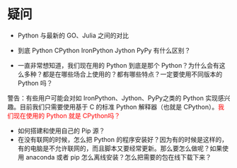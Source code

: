 # 疑问


- Python 与最新的 GO、Julia 之间的对比



- 到底 Python CPython IronPython Jython PyPy 有什么区别？
- 一直非常想知道，我们现在用的 Python 到底是那个 Python？为什么会有这么多种？都是在哪些场合上使用的？都有哪些特点？一定要使用不同版本的 Python 吗？

警告：有些用户可能会对如 IronPython、Jython、PyPy之类的 Python 实现感兴趣。目前我们只需要使用基于 C 的标准 Python 解释器（也就是 CPython）。<font color=red>我们现在使用的 Python 就是 CPython吗？</font>



- 如何搭建和使用自己的 Pip 源？
- 在没有联网的时候，怎么把 Python 的程序安装好？因为有的时候是这样的，有的电脑是不允许联网的，而且脚本又要经常更新。那么要怎么做呢？如果使用 anaconda 或者 pip 怎么离线安装？怎么把需要的包在线下载下来？